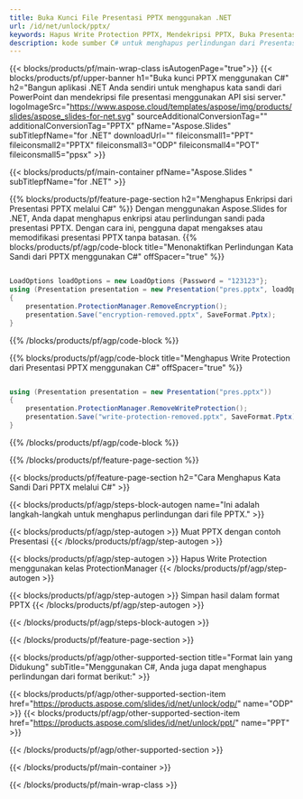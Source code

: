 ```yaml
---
title: Buka Kunci File Presentasi PPTX menggunakan .NET
url: /id/net/unlock/pptx/
keywords: Hapus Write Protection PPTX, Mendekripsi PPTX, Buka Presentasi PPTX, Unprotect PPTX
description: kode sumber C# untuk menghapus perlindungan dari Presentasi PPTX.
---
```


{{< blocks/products/pf/main-wrap-class isAutogenPage="true">}}
{{< blocks/products/pf/upper-banner h1="Buka kunci PPTX menggunakan C#" h2="Bangun aplikasi .NET Anda sendiri untuk menghapus kata sandi dari PowerPoint dan mendekripsi file presentasi menggunakan API sisi server." logoImageSrc="https://www.aspose.cloud/templates/aspose/img/products/slides/aspose_slides-for-net.svg" sourceAdditionalConversionTag="" additionalConversionTag="PPTX" pfName="Aspose.Slides" subTitlepfName="for .NET" downloadUrl="" fileiconsmall1="PPT" fileiconsmall2="PPTX" fileiconsmall3="ODP" fileiconsmall4="POT" fileiconsmall5="ppsx" >}}

{{< blocks/products/pf/main-container pfName="Aspose.Slides " subTitlepfName="for .NET" >}}

{{% blocks/products/pf/feature-page-section  h2="Menghapus Enkripsi dari Presentasi PPTX melalui C#" %}}
Dengan menggunakan Aspose.Slides for .NET, Anda dapat menghapus enkripsi atau perlindungan sandi pada presentasi PPTX. Dengan cara ini, pengguna dapat mengakses atau memodifikasi presentasi PPTX tanpa batasan.
{{% blocks/products/pf/agp/code-block title="Menonaktifkan Perlindungan Kata Sandi dari PPTX menggunakan C#" offSpacer="true" %}}

```cs

LoadOptions loadOptions = new LoadOptions {Password = "123123"};
using (Presentation presentation = new Presentation("pres.pptx", loadOptions))
{
    presentation.ProtectionManager.RemoveEncryption();
    presentation.Save("encryption-removed.pptx", SaveFormat.Pptx);
}
```

{{% /blocks/products/pf/agp/code-block %}}

{{% blocks/products/pf/agp/code-block title="Menghapus Write Protection dari Presentasi PPTX menggunakan C#" offSpacer="true" %}}

```cs

using (Presentation presentation = new Presentation("pres.pptx"))
{
    presentation.ProtectionManager.RemoveWriteProtection();
    presentation.Save("write-protection-removed.pptx", SaveFormat.Pptx);
}
```

{{% /blocks/products/pf/agp/code-block %}}

{{% /blocks/products/pf/feature-page-section %}}

{{< blocks/products/pf/feature-page-section  h2="Cara Menghapus Kata Sandi Dari PPTX melalui C#" >}}

{{< blocks/products/pf/agp/steps-block-autogen name="Ini adalah langkah-langkah untuk menghapus perlindungan dari file PPTX." >}}

{{< blocks/products/pf/agp/step-autogen >}}
Muat PPTX dengan contoh Presentasi
{{< /blocks/products/pf/agp/step-autogen >}}

{{< blocks/products/pf/agp/step-autogen >}}
Hapus Write Protection menggunakan kelas ProtectionManager
{{< /blocks/products/pf/agp/step-autogen >}}

{{< blocks/products/pf/agp/step-autogen >}}
Simpan hasil dalam format PPTX
{{< /blocks/products/pf/agp/step-autogen >}}

{{< /blocks/products/pf/agp/steps-block-autogen >}}

{{< /blocks/products/pf/feature-page-section >}}

{{< blocks/products/pf/agp/other-supported-section title="Format lain yang Didukung" subTitle="Menggunakan C#, Anda juga dapat menghapus perlindungan dari format berikut:" >}}

{{< blocks/products/pf/agp/other-supported-section-item href="https://products.aspose.com/slides/id/net/unlock/odp/" name="ODP" >}}
{{< blocks/products/pf/agp/other-supported-section-item href="https://products.aspose.com/slides/id/net/unlock/ppt/" name="PPT" >}}


{{< /blocks/products/pf/agp/other-supported-section >}}

{{< /blocks/products/pf/main-container >}}
    
{{< /blocks/products/pf/main-wrap-class >}}